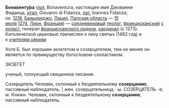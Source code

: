 **Бонавенту́ра** ([лат.](https://ru.wikipedia.org/wiki/%D0%9B%D0%B0%D1%82%D0%B8%D0%BD%D1%81%D0%BA%D0%B8%D0%B9_%D1%8F%D0%B7%D1%8B%D0%BA "Латинский язык") Bonaventura, настоящее имя Джованни Фиданца, [итал.](https://ru.wikipedia.org/wiki/%D0%98%D1%82%D0%B0%D0%BB%D1%8C%D1%8F%D0%BD%D1%81%D0%BA%D0%B8%D0%B9_%D1%8F%D0%B7%D1%8B%D0%BA "Итальянский язык") Giovanni di Fidanza, [лат.](https://ru.wikipedia.org/wiki/%D0%9B%D0%B0%D1%82%D0%B8%D0%BD%D1%81%D0%BA%D0%B8%D0%B9_%D1%8F%D0%B7%D1%8B%D0%BA "Латинский язык") Ioannes Fidanza; ок. [1218](https://ru.wikipedia.org/wiki/1218 "1218"), [Баньореджо](https://ru.wikipedia.org/wiki/%D0%91%D0%B0%D0%BD%D1%8C%D0%BE%D1%80%D0%B5%D0%B4%D0%B6%D0%BE "Баньореджо"), [Лацио](https://ru.wikipedia.org/wiki/%D0%9B%D0%B0%D1%86%D0%B8%D0%BE "Лацио"), [Папская область](https://ru.wikipedia.org/wiki/%D0%9F%D0%B0%D0%BF%D1%81%D0%BA%D0%B0%D1%8F_%D0%BE%D0%B1%D0%BB%D0%B0%D1%81%D1%82%D1%8C "Папская область") — [15 июля](https://ru.wikipedia.org/wiki/15_%D0%B8%D1%8E%D0%BB%D1%8F "15 июля") [1274](https://ru.wikipedia.org/wiki/1274 "1274"), [Лион](https://ru.wikipedia.org/wiki/%D0%9B%D0%B8%D0%BE%D0%BD "Лион"), [Франция](https://ru.wikipedia.org/wiki/%D0%A4%D1%80%D0%B0%D0%BD%D1%86%D0%B8%D1%8F "Франция")) — [средневековый](https://ru.wikipedia.org/wiki/%D0%A1%D1%80%D0%B5%D0%B4%D0%BD%D0%B8%D0%B5_%D0%B2%D0%B5%D0%BA%D0%B0 "Средние века") [теолог](https://ru.wikipedia.org/wiki/%D0%A2%D0%B5%D0%BE%D0%BB%D0%BE%D0%B3 "Теолог"), [францисканский](https://ru.wikipedia.org/wiki/%D0%A4%D1%80%D0%B0%D0%BD%D1%86%D0%B8%D1%81%D0%BA%D0%B0%D0%BD%D1%86%D1%8B "Францисканцы") [схоласт](https://ru.wikipedia.org/wiki/%D0%A1%D1%85%D0%BE%D0%BB%D0%B0%D1%81%D1%82%D0%B8%D0%BA%D0%B0 "Схоластика"), генерал [францисканского ордена](https://ru.wikipedia.org/wiki/%D0%A4%D1%80%D0%B0%D0%BD%D1%86%D0%B8%D1%81%D0%BA%D0%B0%D0%BD%D1%86%D1%8B "Францисканцы"), [кардинал](https://ru.wikipedia.org/wiki/%D0%9A%D0%B0%D1%80%D0%B4%D0%B8%D0%BD%D0%B0%D0%BB "Кардинал") (с 1273). Католической церковью причислен к лику святых (1482 год) и к [учителям церкви](https://ru.wikipedia.org/wiki/%D0%A3%D1%87%D0%B8%D1%82%D0%B5%D0%BB%D1%8C_%D0%A6%D0%B5%D1%80%D0%BA%D0%B2%D0%B8 "Учитель Церкви")

Хотя Б. был хорошим экзегетом и созерцателем, тем не менее он является по преимуществу богословом-схоластиком.

ЭКЗЕГЕТ

ученый, толкующий священное писание.


Созерцатель
Человек, склонный к бездеятельному **созерцанию**, пассивный наблюдатель. | жен. созерцательница, -ы. СОЗЕРЦА́ТЕЛЬ -я; м. Книжн. Человек, склонный к бездеятельному **созерцанию**; пассивный наблюдатель.